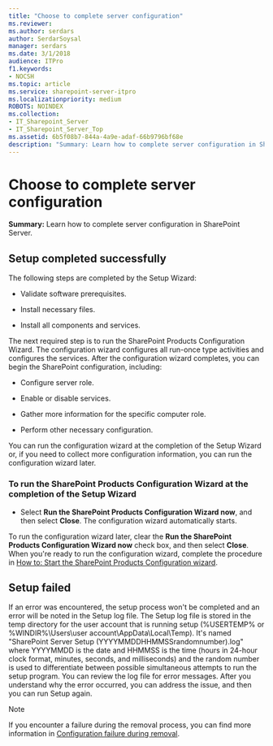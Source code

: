 ```yaml
---
title: "Choose to complete server configuration"
ms.reviewer: 
ms.author: serdars
author: SerdarSoysal
manager: serdars
ms.date: 3/1/2018
audience: ITPro
f1.keywords:
- NOCSH
ms.topic: article
ms.service: sharepoint-server-itpro
ms.localizationpriority: medium
ROBOTS: NOINDEX
ms.collection:
- IT_Sharepoint_Server
- IT_Sharepoint_Server_Top
ms.assetid: 6b5f08b7-844a-4a9e-adaf-66b9796bf68e
description: "Summary: Learn how to complete server configuration in SharePoint Server."
---
```


# Choose to complete server configuration

 **Summary:** Learn how to complete server configuration in SharePoint Server. 
  
## Setup completed successfully

The following steps are completed by the Setup Wizard:
  
- Validate software prerequisites.
    
- Install necessary files.
    
- Install all components and services.
    
The next required step is to run the SharePoint Products Configuration Wizard. The configuration wizard configures all run-once type activities and configures the services. After the configuration wizard completes, you can begin the SharePoint configuration, including:
  
- Configure server role.
    
- Enable or disable services.
    
- Gather more information for the specific computer role.
    
- Perform other necessary configuration.
    
You can run the configuration wizard at the completion of the Setup Wizard or, if you need to collect more configuration information, you can run the configuration wizard later.
  
### To run the SharePoint Products Configuration Wizard at the completion of the Setup Wizard

- Select **Run the SharePoint Products Configuration Wizard now**, and then select **Close**. The configuration wizard automatically starts.
    
To run the configuration wizard later, clear the **Run the SharePoint Products Configuration Wizard now** check box, and then select **Close**. When you're ready to run the configuration wizard, complete the procedure in [How to: Start the SharePoint Products Configuration wizard](how-to-start-the-sharepoint-products-configuration-wizard.md).
  
## Setup failed

If an error was encountered, the setup process won't be completed and an error will be noted in the Setup log file. The Setup log file is stored in the temp directory for the user account that is running setup (%USERTEMP% or %WINDIR%\Users\user account\AppData\Local\Temp). It's named "SharePoint Server Setup (YYYYMMDDHHMMSSrandomnumber).log" where YYYYMMDD is the date and HHMMSS is the time (hours in 24-hour clock format, minutes, seconds, and milliseconds) and the random number is used to differentiate between possible simultaneous attempts to run the setup program. You can review the log file for error messages. After you understand why the error occurred, you can address the issue, and then you can run Setup again.
  
> [!NOTE]
> If you encounter a failure during the removal process, you can find more information in [Configuration failure during removal](configuration-failure-during-removal.md). 
  

